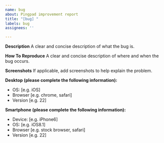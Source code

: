 ```yaml
---
name: bug
about: Pingpad improvement report
title: "[bug] "
labels: bug
assignees: ''

---
```


**Description**
A clear and concise description of what the bug is.

**How To Reproduce**
A clear and concise description of where and when the bug occurs.

**Screenshots**
If applicable, add screenshots to help explain the problem.

**Desktop (please complete the following information):**
 - OS: [e.g. iOS]
 - Browser [e.g. chrome, safari]
 - Version [e.g. 22]

**Smartphone (please complete the following information):**
 - Device: [e.g. iPhone6]
 - OS: [e.g. iOS8.1]
 - Browser [e.g. stock browser, safari]
 - Version [e.g. 22]
